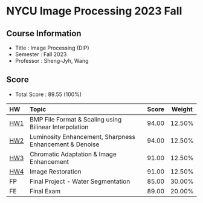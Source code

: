 # NYCU Image Processing 2023 Fall

## Course Information
- Title : Image Processing (DIP)
- Semester : Fall 2023
- Professor : Sheng-Jyh, Wang

## Score
- Total Score : 89.55 (100%)

|HW          |Topic                                                    |Score   |Weight  |
|:-----------|:--------------------------------------------------------|:------:|:------:|
| [HW1](HW1) | BMP File Format & Scaling using Bilinear Interpolation  | 94.00  | 12.50% |
| [HW2](HW2) | Luminosity Enhancement, Sharpness Enhancement & Denoise | 94.00  | 12.50% |
| [HW3](HW3) | Chromatic Adaptation & Image Enhancement                | 91.00  | 12.50% |
| [HW4](HW4) | Image Restoration                                       | 91.00  | 12.50% |
| FP         | Final Project - Water Segmentation                      | 85.00  | 30.00% |
| FE         | Final Exam                                              | 89.00  | 20.00% |


